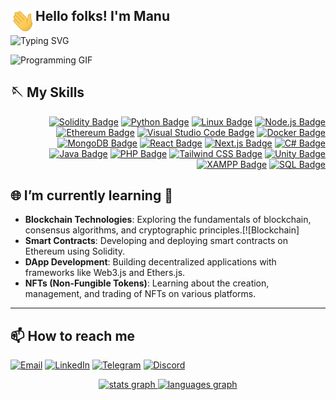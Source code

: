 <!--<p align="center"> 
  <img align="center" src="https://komarev.com/ghpvc/?username=Manufg07&color=blue&style=flat-square" alt="hashirshoaeb profile views" />
</p> -->
<h2><img alt="Night Coding" src="assets/wave.gif" width='40' align="left"/>Hello folks! I'm Manu</h2>

![Typing SVG](https://readme-typing-svg.herokuapp.com?font=Courier+New&color=%23FFFFFF&size=20&lines=Blockchain+Enthusiast;Full+Stack+Developer;Always+learning+new+things!)

<!-- ![Developer Animation](https://media.giphy.com/media/qgQUggAC3Pfv687qPC/giphy.gif) -->
<img src="https://media.tenor.com/azZCJ2YpsGgAAAAi/programming.gif" width="300" height="300" alt="Programming GIF">


## 🪡 My Skills


<div align="right">
  
[![Solidity Badge](https://img.shields.io/badge/Solidity-363636?logo=solidity&logoColor=fff&style=for-the-badge)](https://soliditylang.org/)
[![Python Badge](https://img.shields.io/badge/Python-3776AB?logo=python&logoColor=fff&style=for-the-badge)](https://www.python.org/)
[![Linux Badge](https://img.shields.io/badge/Linux-FCC624?logo=linux&logoColor=000&style=for-the-badge)](https://www.linux.org/)
[![Node.js Badge](https://img.shields.io/badge/Node.js-393?logo=nodedotjs&logoColor=fff&style=for-the-badge)](https://nodejs.org/)
[![Ethereum Badge](https://img.shields.io/badge/Ethereum-3C3C3D?logo=ethereum&logoColor=fff&style=for-the-badge)](https://ethereum.org/)
[![Visual Studio Code Badge](https://img.shields.io/badge/Visual%20Studio%20Code-007ACC?logo=visualstudiocode&logoColor=fff&style=for-the-badge)](https://code.visualstudio.com/)
[![Docker Badge](https://img.shields.io/badge/Docker-2496ED?logo=docker&logoColor=fff&style=for-the-badge)](https://www.docker.com/)
[![MongoDB Badge](https://img.shields.io/badge/MongoDB-47A248?logo=mongodb&logoColor=fff&style=for-the-badge)](https://www.mongodb.com/)
[![React Badge](https://img.shields.io/badge/React-61DAFB?logo=react&logoColor=000&style=for-the-badge)](https://react.dev/)
[![Next.js Badge](https://img.shields.io/badge/Next.js-000?logo=nextdotjs&logoColor=fff&style=for-the-badge)](https://nextjs.org/)
[![C# Badge](https://img.shields.io/badge/C%23-239120?logo=csharp&logoColor=fff&style=for-the-badge)](https://learn.microsoft.com/en-us/dotnet/csharp/)
[![Java Badge](https://img.shields.io/badge/Java-007396?logo=java&logoColor=fff&style=for-the-badge)](https://www.java.com/)
[![PHP Badge](https://img.shields.io/badge/PHP-777BB4?logo=php&logoColor=fff&style=for-the-badge)](https://www.php.net/)
[![Tailwind CSS Badge](https://img.shields.io/badge/TailwindCSS-06B6D4?logo=tailwindcss&logoColor=fff&style=for-the-badge)](https://tailwindcss.com/)
[![Unity Badge](https://img.shields.io/badge/Unity-000000?logo=unity&logoColor=fff&style=for-the-badge)](https://unity.com/)
[![XAMPP Badge](https://img.shields.io/badge/XAMPP-FB7A24?logo=xampp&logoColor=fff&style=for-the-badge)](https://www.apachefriends.org/index.html)
[![SQL Badge](https://img.shields.io/badge/SQL-4479A1?logo=postgresql&logoColor=fff&style=for-the-badge)](https://www.postgresql.org/)

</div>




<!--- **Blockchain Technologies:** Ethereum, -->

<!--## 🔭 I’m currently working on
- Contributing to blockchain projects -->

##  🌐  I’m currently learning 🚀

- **Blockchain Technologies**: Exploring the fundamentals of blockchain, consensus algorithms, and cryptographic principles.[![Blockchain]
- **Smart Contracts**: Developing and deploying smart contracts on Ethereum using Solidity.
- **DApp Development**: Building decentralized applications with frameworks like Web3.js and Ethers.js.
- **NFTs (Non-Fungible Tokens)**: Learning about the creation, management, and trading of NFTs on various platforms.
---






<!-- ## 👯 I’m looking to collaborate on
- Blockchain-based projects
- Open-source initiatives -->

<!-- ## 🤔 I’m looking for help with
- Understanding zero-knowledge proofs
- Optimizing smart contract gas usage -->

<!--## 💬 Ask me about
- Blockchain technology
- Web3 development-->

## 📫 How to reach me

[![Email](https://img.shields.io/badge/Email-D14836?style=for-the-badge&logo=gmail&logoColor=white)](mailto:manunarayananfg@gmail.com)
[![LinkedIn](https://img.shields.io/badge/LinkedIn-blue?style=for-the-badge&logo=linkedin)](https://www.linkedin.com/in/manu-narayanan07/)
[![Telegram](https://img.shields.io/badge/Telegram-0088cc?style=for-the-badge&logo=telegram)](https://t.me/@manufg007)
[![Discord](https://img.shields.io/badge/Discord-7289da?style=for-the-badge&logo=discord)](https://discordapp.com/users/Manu007)

<div align="center">
 <a href="#">
   <img src="https://github-readme-stats.vercel.app/api?username=manufg07&hide_title=false&hide_rank=false&show_icons=true&include_all_commits=true&count_private=true&disable_animations=false&theme=dracula&locale=en&hide_border=false" height="150" alt="stats graph"  />
   </a>
  <a href="#">
  <img src="https://github-readme-stats.vercel.app/api/top-langs?username=manufg07&locale=en&hide_title=false&layout=compact&card_width=320&langs_count=5&theme=dracula&hide_border=false" height="150" alt="languages graph"  />
     </a>
</div>


